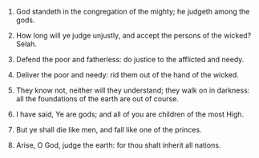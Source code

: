 1. God standeth in the congregation of the mighty; he judgeth among
the gods.

2. How long will ye judge unjustly, and accept the persons of the
wicked? Selah.

3. Defend the poor and fatherless: do justice to the afflicted and
needy.

4. Deliver the poor and needy: rid them out of the hand of the
wicked.

5. They know not, neither will they understand; they walk on in
darkness: all the foundations of the earth are out of course.

6. I have said, Ye are gods; and all of you are children of the most
High.

7. But ye shall die like men, and fall like one of the princes.

8. Arise, O God, judge the earth: for thou shalt inherit all
nations.